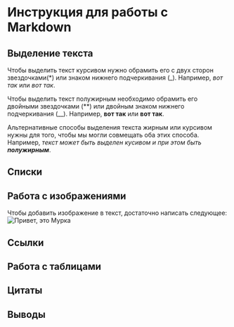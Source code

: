 # Инструкция для работы с Markdown

## Выделение текста

Чтобы выделить текст курсивом нужно обрамить его с двух сторон звездочками(*) или знаком нижнего подчеркивания (_). Например, *вот так* или _вот так_.

Чтобы выделить текст полужирным необходимо обрамить его двойными звездочками (**) или двойным знаком нижнего подчеркивания (__). Например, **вот так** или __вот так__.

Альтернативные способы выделения текста жирным или курсивом нужны для того, чтобы мы могли совмещать оба этих способа. Например, _текст может быть выделен кусивом и при этом быть **полужирным**_.

## Списки

## Работа с изображениями

Чтобы добавить изображение в текст, достаточно написать следующее: 
![Привет, это Мурка](cat.jpg)

## Ссылки

## Работа с таблицами

## Цитаты

## Выводы

